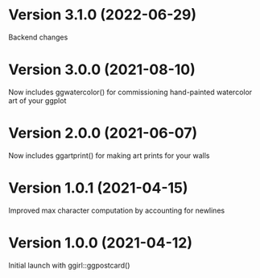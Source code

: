 # Version 3.1.0 (2022-06-29)
Backend changes

# Version 3.0.0 (2021-08-10)
Now includes ggwatercolor() for commissioning hand-painted watercolor art of your ggplot

# Version 2.0.0 (2021-06-07)
Now includes ggartprint() for making art prints for your walls

# Version 1.0.1 (2021-04-15)
Improved max character computation by accounting for newlines

# Version 1.0.0 (2021-04-12)
Initial launch with ggirl::ggpostcard()
